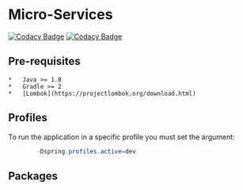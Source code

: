# Micro-Services
[![Codacy Badge](https://api.codacy.com/project/badge/Grade/c1e53ae951024a1ab3b29815e084942a)](https://www.codacy.com?utm_source=github.com&amp;utm_medium=referral&amp;utm_content=6et/skeleton-api&amp;utm_campaign=Badge_Grade)
[![Codacy Badge](https://api.codacy.com/project/badge/Coverage/b8602f4af0c842a2a10e44fd9a0642c7)](https://www.codacy.com?utm_source=github.com&utm_medium=referral&utm_content=6et/skeleton-api&utm_campaign=Badge_Coverage)

## Pre-requisites
    *   Java >= 1.8
    *   Gradle >= 2
    *   [Lombok](https://projectlombok.org/download.html)

## Profiles

To run the application in a specific profile you must set the argument:
``` java
        -Dspring.profiles.active=dev
```
## Packages